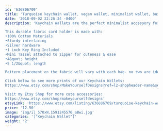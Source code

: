 ```yaml
---
id: '636806709'
title: 'Turquoise keychain wallet, vegan wallet, minimalist wallet, business card holder, wallet women, travel wallet, coin purse, gift for her'
date: '2018-09-02 22:26:34 -0400'
description: 'Keychain Wallets are the perfect minimalist accessory for keeping track of your keys, money and valueables while grocery shopping, going to the gym, or running errands. Available in super fun and cute fabrics- they also make an awesome gift for coworkers, neighbors and friends!!

This durable fabric card holder is made with:
•100% Cotton Materials
•Sturdy interfacing
•Silver hardware
•1 inch Key Ring Included
•Mini Tassel attached to zipper for cuteness & ease
•4&quot; height
•5 1/2&quot; length

Pattern placement on the fabric will vary with each bag- no two are identical.

Click below to see more prints of our Keychain Wallets:
https://www.etsy.com/shop/MakeYourselfDesigns?ref=l2-shopheader-name&section_id=22839079

Visit my Etsy Shop for more cute accessories:
https://www.etsy.com/shop/makeyourselfdesigns'
etsyLink: 'https://www.etsy.com/listing/636806709/turquoise-keychain-wallet-vegan-wallet?utm_source=synctostaticsite&utm_medium=api&utm_campaign=api'
price: '12.50'
image: 'img/il_570xN.1591245576_a8wi.jpg'
categories: '["Keychain Wallet"]'
weight: '2'
---
```

